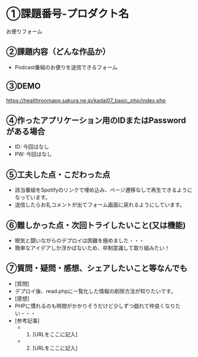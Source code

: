 # ①課題番号-プロダクト名

お便りフォーム

## ②課題内容（どんな作品か）

- Podcast番組のお便りを送信できるフォーム

## ③DEMO

https://healthroomapp.sakura.ne.jp/kadai07_basic_php/index.php

## ④作ったアプリケーション用のIDまたはPasswordがある場合

- ID: 今回はなし
- PW: 今回はなし

## ⑤工夫した点・こだわった点

- 該当番組をSpotifyのリンクで埋め込み、ページ遷移なしで再生できるようになっています。
- 送信したらお礼コメントが出てフォーム画面に戻れるようにしています。

## ⑥難しかった点・次回トライしたいこと(又は機能)

- 眠気と闘いながらのデプロイは困難を極めました・・・
- 簡単なアイデアしか浮かばないため、卒制意識して取り組みたい！

## ⑦質問・疑問・感想、シェアしたいこと等なんでも

- [質問]
- デプロイ後、read.phpに一覧化した情報の削除方法が知りたいです。
- [感想]
- PHPに慣れるのも時間がかかりそうだけど少しずつ戯れて仲良くなりたい・・・
- [参考記事]
  - 1. [URLをここに記入]
  - 2. [URLをここに記入]